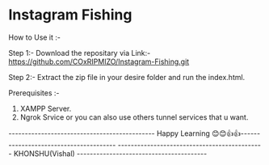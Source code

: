 # Instagram Fishing

How to Use it :-

Step 1:- Download the repositary via Link:- https://github.com/COxRIPMIZO/Instagram-Fishing.git

Step 2:- Extract the zip file in your desire folder and run the index.html.

Prerequisites :- 
1) XAMPP Server.
2) Ngrok Srvice or you can also use others tunnel services that u want.




--------------------------------------------- Happy Learning 😊😊👍👍---------------------------------------
---------------------------------------------      KHONSHU(Vishal)    ----------------------------------------

